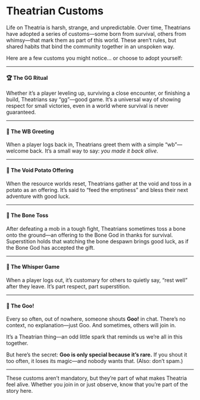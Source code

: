 # Theatrian Customs

Life on Theatria is harsh, strange, and unpredictable. Over time, Theatrians have adopted a series of customs—some born from survival, others from whimsy—that mark them as part of this world. These aren’t rules, but shared habits that bind the community together in an unspoken way.

Here are a few customs you might notice… or choose to adopt yourself:

***

#### 🏆 The GG Ritual

Whether it’s a player leveling up, surviving a close encounter, or finishing a build, Theatrians say “gg”—good game. It’s a universal way of showing respect for small victories, even in a world where survival is never guaranteed.

***

#### 🔑 The WB Greeting

When a player logs back in, Theatrians greet them with a simple “wb”—welcome back. It’s a small way to say: _you made it back alive_.

***

#### 🥔 The Void Potato Offering

When the resource worlds reset, Theatrians gather at the void and toss in a potato as an offering. It’s said to “feed the emptiness” and bless their next adventure with good luck.

***

#### 🦴 The Bone Toss

After defeating a mob in a tough fight, Theatrians sometimes toss a bone onto the ground—an offering to the Bone God in thanks for survival. Superstition holds that watching the bone despawn brings good luck, as if the Bone God has accepted the gift.

***

#### 🌙 The Whisper Game

When a player logs out, it’s customary for others to quietly say, “rest well” after they leave. It’s part respect, part superstition.

***

#### 🌊 The Goo!

Every so often, out of nowhere, someone shouts **Goo!** in chat. There’s no context, no explanation—just Goo. And sometimes, others will join in.

It’s a Theatrian thing—an odd little spark that reminds us we’re all in this together.

But here’s the secret: **Goo is only special because it’s rare.** If you shout it too often, it loses its magic—and nobody wants that. (Also: don’t spam.)

***

These customs aren’t mandatory, but they’re part of what makes Theatria feel alive. Whether you join in or just observe, know that you’re part of the story here.
